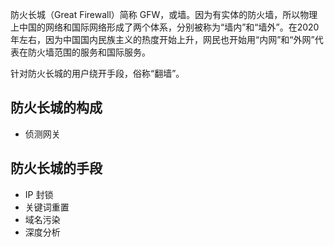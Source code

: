 

防火长城（Great Firewall）简称 GFW，或墙。因为有实体的防火墙，所以物理上中国的网络和国际网络形成了两个体系，分别被称为“墙内”和“墙外”。在2020年左右，因为中国国内民族主义的热度开始上升，网民也开始用“内网”和“外网”代表在防火墙范围的服务和国际服务。

针对防火长城的用户绕开手段，俗称“翻墙”。

## 防火长城的构成 

- 侦测网关

## 防火长城的手段

- IP 封锁
- 关键词重置
- 域名污染
- 深度分析
